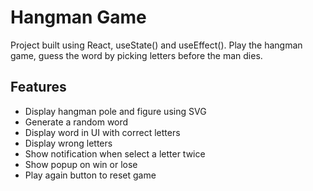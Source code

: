 # Hangman Game

Project built using React, useState() and useEffect().
Play the hangman game, guess the word by picking letters before the man dies.

## Features

- Display hangman pole and figure using SVG
- Generate a random word
- Display word in UI with correct letters
- Display wrong letters
- Show notification when select a letter twice
- Show popup on win or lose
- Play again button to reset game
